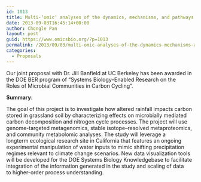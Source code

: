 ```yaml
---
id: 1013
title: Multi-‘omic’ analyses of the dynamics, mechanisms, and pathways for carbon turnover in grassland soil under two climate regimes
date: 2013-09-03T16:45:14+00:00
author: Chongle Pan
layout: post
guid: https://www.omicsbio.org/?p=1013
permalink: /2013/09/03/multi-omic-analyses-of-the-dynamics-mechanisms-and-pathways-for-carbon-turnover-in-grassland-soil-under-two-climate-regimes/
categories:
  - Proposals
---
```

Our joint proposal with Dr. Jill Banfield at UC Berkeley has been awarded in the DOE BER program of &#8220;Systems Biology–Enabled Research on the Roles of Microbial Communities in Carbon Cycling&#8221;.

**Summary**:

The goal of this project is to investigate how altered rainfall impacts carbon stored in grassland soil by characterizing effects on microbially mediated carbon decomposition and nitrogen cycle processes. The project will use genome-targeted metagenomics, stable isotope–resolved metaproteomics, and community metabolomic analyses. The study will leverage a longterm ecological research site in California that features an ongoing experimental manipulation of water inputs to mimic shifting precipitation regimes relevant to climate change scenarios. New data visualization tools will be developed for the DOE Systems Biology Knowledgebase to facilitate integration of the information generated in the study and scaling of data to higher-order process understanding.